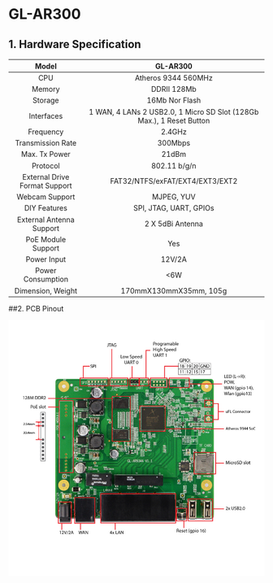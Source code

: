 # 	GL-AR300

## 1. Hardware Specification

|             Model             |                 GL-AR300                 |
| :---------------------------: | :--------------------------------------: |
|              CPU              |           Atheros 9344 560MHz            |
|            Memory             |               DDRII 128Mb                |
|            Storage            |              16Mb Nor Flash              |
|          Interfaces           | 1 WAN, 4 LANs 2 USB2.0, 1 Micro SD Slot (128Gb Max.), 1 Reset Button |
|           Frequency           |                  2.4GHz                  |
|       Transmission Rate       |                 300Mbps                  |
|         Max. Tx Power         |                  21dBm                   |
|           Protocol            |               802.11 b/g/n               |
| External Drive Format Support |     FAT32/NTFS/exFAT/EXT4/EXT3/EXT2      |
|        Webcam Support         |                MJPEG, YUV                |
|         DIY Features          |          SPI, JTAG, UART, GPIOs          |
|   External Antenna Support    |             2 X 5dBi Antenna             |
|      PoE Module Support       |                   Yes                    |
|          Power Input          |                  12V/2A                  |
|       Power Consumption       |                   <6W                    |
|       Dimension, Weight       |          170mmX130mmX35mm, 105g          |



##2. PCB Pinout

![](src\ar300_marks-01_1000x1000.jpg) 

   







